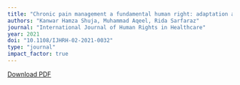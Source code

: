 ```yaml
---
title: "Chronic pain management a fundamental human right: adaptation and examination of psychometric properties of pain anxiety symptoms scale among osteoporosis sample from Pakistan"
authors: "Kanwar Hamza Shuja, Muhammad Aqeel, Rida Sarfaraz"
journal: "International Journal of Human Rights in Healthcare"
year: 2021
doi: "10.1108/IJHRH-02-2021-0032"
type: "journal"
impact_factor: true
---
```


[Download PDF](/files/papers/2021-human-rights-pain.pdf)
